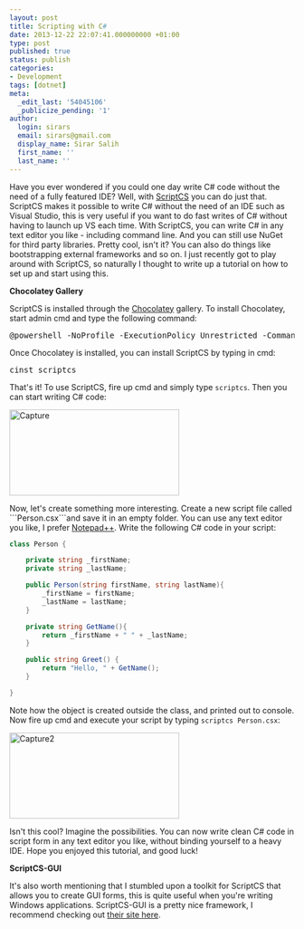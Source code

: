 ```yaml
---
layout: post
title: Scripting with C#
date: 2013-12-22 22:07:41.000000000 +01:00
type: post
published: true
status: publish
categories:
- Development
tags: [dotnet]
meta:
  _edit_last: '54045106'
  _publicize_pending: '1'
author:
  login: sirars
  email: sirars@gmail.com
  display_name: Sirar Salih
  first_name: ''
  last_name: ''
---
```

<p>Have you ever wondered if you could one day write C# code without the need of a fully featured IDE? Well, with <a href="http://scriptcs.net/" title="ScriptCS">ScriptCS</a> you can do just that. ScriptCS makes it possible to write C# without the need of an IDE such as Visual Studio, this is very useful if you want to do fast writes of C# without having to launch up VS each time. With ScriptCS, you can write C# in any text editor you like - including command line. And you can still use NuGet for third party libraries. Pretty cool, isn't it? You can also do things like bootstrapping external frameworks and so on. I just recently got to play around with ScriptCS, so naturally I thought to write up a tutorial on how to set up and start using this.</p>
<p><strong>Chocolatey Gallery</strong></p>
<p>ScriptCS is installed through the <a href="http://chocolatey.org/" title="Chocolatey">Chocolatey</a> gallery. To install Chocolatey, start admin cmd and type the following command:</p>
<pre>@powershell -NoProfile -ExecutionPolicy Unrestricted -Command "iex ((New-Object Net.WebClient).DownloadString('https://chocolatey.org/install.ps1'))" &amp;&amp; SET PATH=%PATH%;%systemdrive%\chocolatey\bin</pre>
<p>Once Chocolatey is installed, you can install ScriptCS by typing in cmd:</p>
<pre>cinst scriptcs</pre>
<p>That's it! To use ScriptCS, fire up cmd and simply type <code>scriptcs</code>. Then you can start writing C# code:</p>
<p><a href="http://sirars.files.wordpress.com/2013/12/capture.png"><img src="http://sirars.files.wordpress.com/2013/12/capture.png?w=300" alt="Capture" width="300" height="152" class="alignnone size-medium wp-image-180" /></a></p>
Now, let's create something more interesting. Create a new script file called ```Person.csx```and save it in an empty folder. You can use any text editor you like, I prefer <a href="http://notepad-plus-plus.org/download/v6.5.2.html" title="Notepad++">Notepad++</a>. Write the following C# code in your script:

```csharp
class Person {

	private string _firstName;
	private string _lastName;

	public Person(string firstName, string lastName){
		_firstName = firstName;
		_lastName = lastName;
	}

	private string GetName(){
		return _firstName + " " + _lastName;
	}

	public string Greet() {
		return "Hello, " + GetName();
	}

}
```

<p>Note how the object is created outside the class, and printed out to console. Now fire up cmd and execute your script by typing <code>scriptcs Person.csx</code>:</p>
<p><a href="http://sirars.files.wordpress.com/2013/12/capture2.png"><img src="http://sirars.files.wordpress.com/2013/12/capture2.png?w=300" alt="Capture2" width="300" height="152" class="alignnone size-medium wp-image-183" /></a></p>
<p>Isn't this cool? Imagine the possibilities. You can now write clean C# code in script form in any text editor you like, without binding yourself to a heavy IDE. Hope you enjoyed this tutorial, and good luck!</p>
<p><strong>ScriptCS-GUI</strong></p>
<p>It's also worth mentioning that I stumbled upon a toolkit for ScriptCS that allows you to create GUI forms, this is quite useful when you're writing Windows applications. ScriptCS-GUI is a pretty nice framework, I recommend checking out <a href="http://hemme.github.io/scriptcs-gui/" title="ScriptCS-GUI">their site here</a>.</p>
